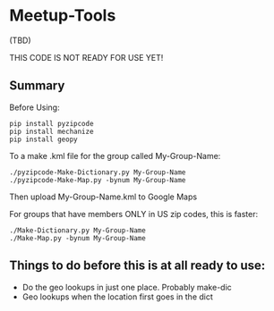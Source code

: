 # Meetup-Tools

(TBD)

THIS CODE IS NOT READY FOR USE YET!


<h2>Summary</h2>

Before Using:
```
pip install pyzipcode
pip install mechanize
pip install geopy
```

To a make .kml file for the group called My-Group-Name:
```
./pyzipcode-Make-Dictionary.py My-Group-Name
./pyzipcode-Make-Map.py -bynum My-Group-Name
```
Then upload My-Group-Name.kml to Google Maps

For groups that have members ONLY in US zip codes, this is faster:
```
./Make-Dictionary.py My-Group-Name
./Make-Map.py -bynum My-Group-Name
```
## Things to do before this is at all ready to use:
* Do the geo lookups in just one place. Probably make-dic
* Geo lookups when the location first goes in the dict
